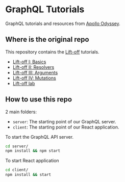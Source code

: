 # GraphQL Tutorials

GraphQL tutorials and resources from [Apollo Odyssey](https://www.apollographql.com/tutorials/browse).

## Where is the original repo

This repository contains the [Lift-off](https://www.apollographql.com/tutorials/) tutorials.

- [Lift-off I: Basics](https://github.com/apollographql/odyssey-lift-off-part1)
- [Lift-off II: Resolvers](https://github.com/apollographql/odyssey-lift-off-part2)
- [Lift-off III: Arguments](https://github.com/apollographql/odyssey-lift-off-part3)
- [Lift-off IV: Mutations](https://github.com/apollographql/odyssey-lift-off-part4)
- [Lift-off lab](https://github.com/apollographql/odyssey-lift-off-lab)

## How to use this repo

2 main folders:

- `server`: The starting point of our GraphQL server.
- `client`: The starting point of our React application.

To start the GraphQL API server.

```bash
cd server/
npm install && npm start
```

To start React application

```bash
cd client/
npm install && start
```

